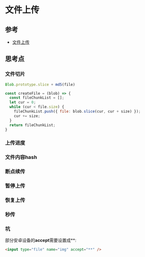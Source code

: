 # 文件上传

## 参考
- [文件上传](https://juejin.im/post/5dff8a26e51d4558105420ed?utm_source=gold_browser_extension)


## 思考点

### 文件切片
```js
Blob.prototype.slice + md5(file)

const createFile = (blob) => {
  const fileChunkList = [];
  let cur = 0;
  while (cur < file.size) {
    fileChunkList.push({ file: blob.slice(cur, cur + size) });
    cur += size;
  }
  return fileChunkList;
}
```

### 上传进度
### 文件内容hash
### 断点续传
### 暂停上传
### 恢复上传
### 秒传

### 坑

部分安卓设备的**accept**需要设置成**:

```html
<input type="file" name="img" accept="**" />
```
